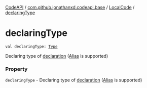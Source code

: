 [CodeAPI](../../index.md) / [com.github.jonathanxd.codeapi.base](../index.md) / [LocalCode](index.md) / [declaringType](.)

# declaringType

`val declaringType: `[`Type`](http://docs.oracle.com/javase/6/docs/api/java/lang/reflect/Type.html)

Declaring type of [declaration](declaration.md) ([Alias](../../com.github.jonathanxd.codeapi.util/-alias/index.md) is supported)

### Property

`declaringType` - Declaring type of [declaration](declaration.md) ([Alias](../../com.github.jonathanxd.codeapi.util/-alias/index.md) is supported)